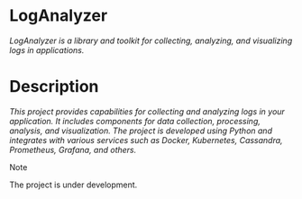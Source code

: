 # LogAnalyzer
_LogAnalyzer is a library and toolkit for collecting, analyzing, and visualizing logs in applications._

# Description
_This project provides capabilities for collecting and analyzing logs in your application. It includes components for data collection, processing, analysis, and visualization. The project is developed using Python and integrates with various services such as Docker, Kubernetes, Cassandra, Prometheus, Grafana, and others._

> [!NOTE]
> The project is under development.
